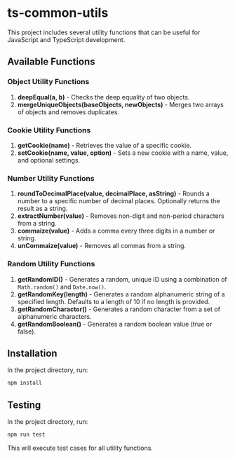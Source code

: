 # ts-common-utils

This project includes several utility functions that can be useful for JavaScript and TypeScript development.

## Available Functions

### Object Utility Functions

1. **deepEqual(a, b)** - Checks the deep equality of two objects.
2. **mergeUniqueObjects(baseObjects, newObjects)** - Merges two arrays of objects and removes duplicates.

### Cookie Utility Functions

1. **getCookie(name)** - Retrieves the value of a specific cookie.
2. **setCookie(name, value, option)** - Sets a new cookie with a name, value, and optional settings.

### Number Utility Functions

1. **roundToDecimalPlace(value, decimalPlace, asString)** - Rounds a number to a specific number of decimal places. Optionally returns the result as a string.
2. **extractNumber(value)** - Removes non-digit and non-period characters from a string.
3. **commaize(value)** - Adds a comma every three digits in a number or string.
4. **unCommaize(value)** - Removes all commas from a string.

### Random Utility Functions

1. **getRandomID()** - Generates a random, unique ID using a combination of `Math.random()` and `Date.now()`.
2. **getRandomKey(length)** - Generates a random alphanumeric string of a specified length. Defaults to a length of 10 if no length is provided.
3. **getRandomCharactor()** - Generates a random character from a set of alphanumeric characters.
4. **getRandomBoolean()** - Generates a random boolean value (true or false).

## Installation

In the project directory, run:

```bash
npm install
```

## Testing

In the project directory, run:

```bash
npm run test
```

This will execute test cases for all utility functions.
